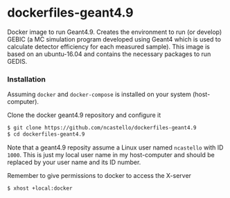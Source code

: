 # dockerfiles-geant4.9

Docker image to run Geant4.9. Creates the environment to run (or develop)
GEBIC (a MC simulation program developed using Geant4 which is used to
calculate detector efficiency for each measured sample). This image is based on an
ubuntu-16.04 and contains the necessary packages to run GEDIS.

### Installation

Assuming `docker` and `docker-compose` is installed on your system (host-computer).

Clone the docker geant4.9 repository and configure it
```bash
$ git clone https://github.com/ncastello/dockerfiles-geant4.9
$ cd dockerfiles-geant4.9
```

Note that a geant4.9 reposity assume a Linux user named `ncastello` with ID `1000`.
This is just my local user name in my host-computer and should be replaced by your
user name and its ID number.




Remember to give permissions to docker to access the X-server
```bash
$ xhost +local:docker
```
